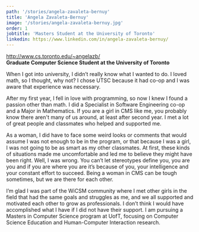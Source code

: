 ```yaml
---
path: '/stories/angela-zavaleta-bernuy'
title: 'Angela Zavaleta-Bernuy'
image: '/stories/angela-zavaleta-bernuy.jpg'
order: 1
jobtitle: 'Masters Student at the University of Toronto'
linkedin: https://www.linkedin.com/in/angela-zavaleta-bernuy/
---
```

http://www.cs.toronto.edu/~angelazb/ <br/>
<b>Graduate Computer Science Student at the University of Toronto</b><br/>

When I got into university, I didn’t really know what I wanted to do.
I loved math, so I thought, why not? I chose UTSC because it had co-op and I was aware that experience was necessary. 

After my first year, I fell in love with programming, so now I knew I found a passion other than math. 
I did a Specialist in Software Engineering co-op and a Major in Mathematics. If you are a girl in CMS like me, you probably know there aren't many of us around, at least after second year. I met a lot of great people and classmates who helped and supported me. 

As a woman, I did have to face some weird looks or comments that would assume I was not enough to be in the program, or that because I was a girl, I was not going to be as smart as my other classmates. At first, these kinds of situations made me uncomfortable and led me to believe they might have been right. Well, I was wrong. You can’t let stereotypes define you, you are you and if you are where you are it’s because of you, your intelligence and your constant effort to succeed. Being a woman in CMS can be tough sometimes, but we are there for each other. 

I’m glad I was part of the WiCSM community where I met other girls in the field that had the same goals and struggles as me, and we all supported and motivated each other to grow as professionals. I don’t think I would have accomplished what I have if I did not have their support. I am pursuing a Masters in Computer Science program at UofT, focusing on Computer Science Education and Human-Computer Interaction research.